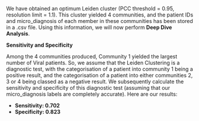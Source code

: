 We have obtained an optimum Leiden cluster (PCC threshold = 0.95, resolution limit = 1.1). This cluster yielded 4 communities, 
and the patient IDs and micro_diagnosis of each member in these communities has been stored in a .csv file. Using this information,
we will now perform **Deep Dive Analysis**.

**Sensitivity and Specificity**

Among the 4 communities produced, Community 1 yielded the largest number of Viral patients. So, we assume that the Leiden
Clustering is a diagnostic test, with the categorisation of a patient into community 1 being a positive result, and the
categorisation of a patient into either communities 2, 3 or 4 being classed as a negative result. We subsequently
calculate the sensitivity and specificity of this diagnostic test (assuming that our micro_diagnosis labels are 
completely accurate). Here are our results:

- **Sensitivity: 0.702**
- **Specificity: 0.823**

